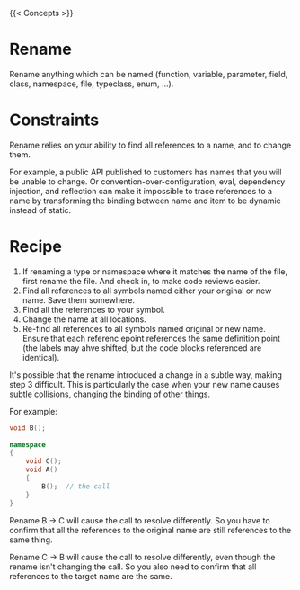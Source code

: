 {{< Concepts >}}

# Rename

Rename anything which can be named (function, variable, parameter, field, class, namespace, file, typeclass, enum, ...).

# Constraints

Rename relies on your ability to find all references to a name, and to change them.

For example, a public API published to customers has names that you will be unable to change. Or convention-over-configuration, eval, dependency injection, and reflection can make it impossible to trace references to a name by transforming the binding between name and item to be dynamic instead of static.

# Recipe

1. If renaming a type or namespace where it matches the name of the file, first rename the file. And check in, to make code reviews easier.
2. Find all references to all symbols named either your original or new name. Save them somewhere.
3. Find all the references to your symbol.
4. Change the name at all locations.
5. Re-find all references to all symbols named original or new name. Ensure that each referenc epoint references the same definition point (the labels may ahve shifted, but the code blocks referenced are identical).

It's possible that the rename introduced a change in a subtle way, making step 3 difficult. This is particularly the case when your new name causes subtle collisions, changing the binding of other things.

For example:

```cpp
void B();
  
namespace
{
    void C();
    void A()
    {
        B();  // the call
    }
}
```

Rename B -> C will cause the call to resolve differently. So you have to confirm that all the references to the original name are still references to the same thing.
 
Rename C -> B will cause the call to resolve differently, even though the rename isn't changing the call. So you also need to confirm that all references to the target name are the same.
